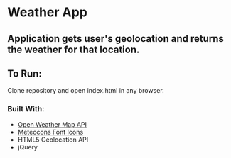 # Weather App

## Application gets user's geolocation and returns the weather for that location.

## To Run:
Clone repository and open index.html in any browser.

### Built With:
- [Open Weather Map API](http://openweathermap.org/)
- [Meteocons Font Icons](http://www.alessioatzeni.com/meteocons/)
- HTML5 Geolocation API
- jQuery
